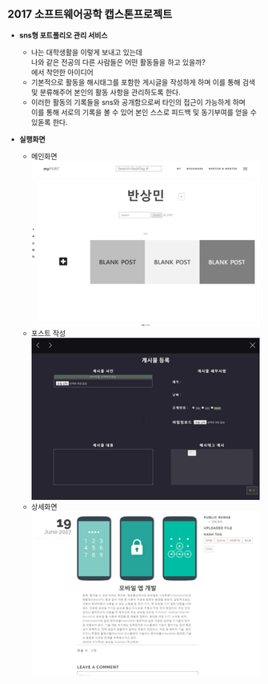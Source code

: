 ## 2017 소프트웨어공학 캡스톤프로젝트

- **sns형 포트폴리오 관리 서비스**
  - 나는 대학생활을 이렇게 보내고 있는데  
    나와 같은 전공의 다른 사람들은 어떤 활동들을 하고 있을까?  
    에서 착안한 아이디어
  - 기본적으로 활동을 해시태그를 포함한 게시글을 작성하게 하며
    이를 통해 검색 및 분류해주어 본인의 활동 사항을 관리하도록 한다.
  - 이러한 활동의 기록들을 sns와 공개함으로써 타인의 접근이 가능하게 하며  
    이를 통해 서로의 기록을 볼 수 있어 본인 스스로 피드백 및 동기부여를 얻을 수 있돋록 한다.
    
- **실행화면**
  - 메인화면
    ![1](/doc/img/main.JPG)
  - 포스트 작성
    ![1](/doc/img/new.JPG)
  - 상세화면
    ![1](/doc/img/show.JPG)